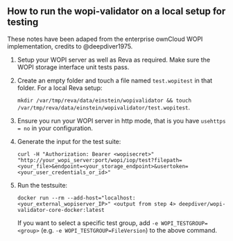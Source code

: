 ## How to run the wopi-validator on a local setup for testing

These notes have been adaped from the enterprise ownCloud WOPI implementation, credits to @deepdiver1975.

1. Setup your WOPI server as well as Reva as required. Make sure the WOPI storage interface unit tests pass.

2. Create an empty folder and touch a file named `test.wopitest` in that folder. For a local Reva setup:

   `mkdir /var/tmp/reva/data/einstein/wopivalidator && touch /var/tmp/reva/data/einstein/wopivalidator/test.wopitest`.

3. Ensure you run your WOPI server in http mode, that is you have `usehttps = no` in your configuration.

4. Generate the input for the test suite:

   `curl -H "Authorization: Bearer <wopisecret>" "http://your_wopi_server:port/wopi/iop/test?filepath=<your_file>&endpoint=<your_storage_endpoint>&usertoken=<your_user_credentials_or_id>"`

5. Run the testsuite:

   `docker run --rm --add-host="localhost:<your_external_wopiserver_IP>" <output from step 4> deepdiver/wopi-validator-core-docker:latest`

   If you want to select a specific test group, add `-e WOPI_TESTGROUP=<group>` (e.g. `-e WOPI_TESTGROUP=FileVersion`) to the above command.
